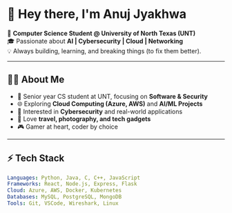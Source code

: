 # 👋 Hey there, I'm Anuj Jyakhwa

🚀 **Computer Science Student @ University of North Texas (UNT)**  
🎓 Passionate about **AI | Cybersecurity | Cloud | Networking**  
💡 Always building, learning, and breaking things (to fix them better).  

---

## 🧑‍💻 About Me
- 🎯 Senior year CS student at UNT, focusing on **Software & Security**
- 🌐 Exploring **Cloud Computing (Azure, AWS)** and **AI/ML Projects**
- 🔐 Interested in **Cybersecurity** and real-world applications
- 📸 Love **travel, photography, and tech gadgets**
- 🎮 Gamer at heart, coder by choice  

---

## ⚡ Tech Stack
```yaml
Languages: Python, Java, C, C++, JavaScript  
Frameworks: React, Node.js, Express, Flask  
Cloud: Azure, AWS, Docker, Kubernetes  
Databases: MySQL, PostgreSQL, MongoDB  
Tools: Git, VSCode, Wireshark, Linux
